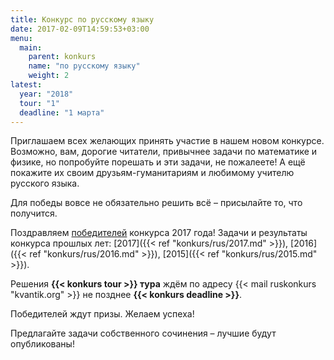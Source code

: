 ```yaml
---
title: Конкурс по русскому языку
date: 2017-02-09T14:59:53+03:00
menu:
  main:
    parent: konkurs
    name: "по русскому языку"
    weight: 2
latest: 
  year: "2018"
  tour: "1"
  deadline: "1 марта"
---
```


Приглашаем всех желающих принять участие в нашем новом конкурсе. Возможно, вам, дорогие читатели, привычнее задачи по математике и физике, но попробуйте порешать и эти задачи, не пожалеете! А ещё покажите их своим друзьям-гуманитариям и любимому учителю русского языка.

Для победы вовсе не обязательно решить всё – присылайте то, что получится.

Поздравляем [победителей](winners/2017.pdf) конкурса 2017 года!
Задачи и результаты конкурса прошлых лет: 
[2017]({{< ref "konkurs/rus/2017.md" >}}),
[2016]({{< ref "konkurs/rus/2016.md" >}}),
[2015]({{< ref "konkurs/rus/2015.md" >}}).


Решения **{{< konkurs tour >}} тура** ждём по адресу {{< mail ruskonkurs "kvantik.org" >}} не позднее **{{< konkurs deadline >}}**.

Победителей ждут призы. Желаем успеха!

Предлагайте задачи собственного сочинения – лучшие будут опубликованы!




